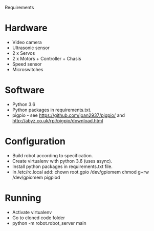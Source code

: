 Requirements

# Hardware #

* Video camera
* Ultrasonic sensor
* 2 x Servos
* 2 x Motors + Controller + Chasis
* Speed sensor
* Microswitches

# Software # 

* Python 3.6
* Python packages in requirements.txt.
* pigpio - see https://github.com/joan2937/pigpio/ and http://abyz.co.uk/rpi/pigpio/download.html

# Configuration #

* Build robot according to specification.
* Create virtualenv with python 3.6 (uses async).
* Install python packages in requirements.txt file.
* In /etc/rc.local add:
	chown root.gpio /dev/gpiomem
	chmod g+rw /dev/gpiomem
	pigpiod

# Running #

* Activate virtualenv
* Go to cloned code folder
* python -m robot.robot_server main
